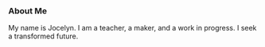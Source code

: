 ### About Me
My name is Jocelyn. I am a teacher, a maker, and a work in progress.  I seek a transformed future. 